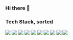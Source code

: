 ### Hi there 👋

### Tech Stack, sorted
![](https://img.shields.io/badge/-Scala-DC322F?logo=Scala&logoColor=fff) 
![](https://img.shields.io/badge/-JavaScript-F7DF1E?logo=JavaScript&logoColor=000) 
![](https://img.shields.io/badge/-Spring-6DB33F?logo=Spring&logoColor=fff) 
![](https://img.shields.io/badge/-Vue.js-4FC08D?logo=Vue.js&logoColor=fff) 
![](https://img.shields.io/badge/-React-61DAFB?logo=React&logoColor=fff) 
![](https://img.shields.io/badge/-Kotlin-0095D5?logo=Kotlin&logoColor=fff) 
![](https://img.shields.io/badge/-Docker-2496ED?logo=Docker&logoColor=fff) 
![](https://img.shields.io/badge/-TypeScript-007ACC?logo=TypeScript&logoColor=fff) 
![](https://img.shields.io/badge/-Java-007396?logo=Java&logoColor=fff)
![](https://img.shields.io/badge/-PostgreSQL-336791?logo=PostgreSQL&logoColor=fff) 

<!--
**paranoidmonoid/paranoidmonoid** is a ✨ _special_ ✨ repository because its `README.md` (this file) appears on your GitHub profile.

Here are some ideas to get you started:

- 🔭 I’m currently working on ...
- 🌱 I’m currently learning ...
- 👯 I’m looking to collaborate on ...
- 🤔 I’m looking for help with ...
- 💬 Ask me about ...
- 📫 How to reach me: ...
- 😄 Pronouns: ...
- ⚡ Fun fact: ...
-->
